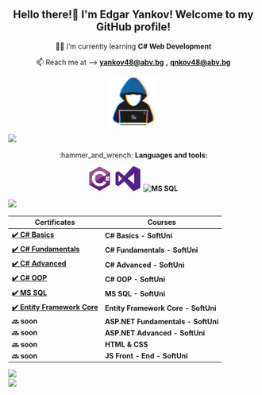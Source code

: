 <h2 align="center">Hello there!👋 I'm Edgar Yankov! Welcome to my GitHub profile!</h2> 

<div align="center">
 
 👨‍💻 I’m currently learning **C# Web Development**
 
 📫 Reach me at --> **yankov48@abv.bg** **,** **qnkov48@abv.bg**
 
</div>

<div id="header" align="center">
  <picture><img src = "https://github.com/0xAbdulKhalid/0xAbdulKhalid/raw/main/assets/mdImages/about_me.gif" width = 100px></picture>
</div>

<img src="https://user-images.githubusercontent.com/73097560/115834477-dbab4500-a447-11eb-908a-139a6edaec5c.gif"><br>

<div align="center">
:hammer_and_wrench: <strong>Languages and tools:<strong/>
  
<img src="https://github.com/devicons/devicon/blob/master/icons/csharp/csharp-original.svg" title="Csharp" alt="Csharp" width="50" height="50"/>&nbsp;
<img src="https://github.com/devicons/devicon/blob/master/icons/visualstudio/visualstudio-plain.svg" title="Visual Studio" alt="Visual Studio" width="50" height="50"/>&nbsp;
<img src="https://ambassadorcontrols.com/Content/Images/SQL-Server-Management-Studio-Logo.png" title="MS SQL" alt="MS SQL" width="65" height="65"/>&nbsp;
</div>

<img src="https://user-images.githubusercontent.com/73097560/115834477-dbab4500-a447-11eb-908a-139a6edaec5c.gif"><br>

  | Certificates  | Courses       |
  | ------------- | ------------- |
  | [:heavy_check_mark: C# Basics](https://softuni.bg/certificates/details/162310/720ef3a1) | C# Basics - SoftUni | 
  | [:heavy_check_mark: C# Fundamentals](https://softuni.bg/certificates/details/166764/dda6e59a) | C# Fundamentals - SoftUni |
  | [:heavy_check_mark: C# Advanced](https://softuni.bg/certificates/details/173732/ca347b81) | C# Advanced - SoftUni |
  | [:heavy_check_mark: C# OOP](https://softuni.bg/certificates/details/181192/5911c1c0) | C# OOP - SoftUni |
  | [:heavy_check_mark: MS SQL](https://softuni.bg/certificates/details/185714/742540c7) | MS SQL - SoftUni |
  | [:heavy_check_mark: Entity Framework Core](https://softuni.bg/certificates/details/194187/96b4530d) | Entity Framework Core - SoftUni |
  | :soon: soon | ASP.NET Fundamentals - SoftUni |
  | :soon: soon | ASP.NET Advanced - SoftUni |
  | :soon: soon | HTML & CSS |
  | :soon: soon | JS Front - End - SoftUni |

![](https://github-readme-stats.vercel.app/api/top-langs/?username=eyankov98&theme=radical&hide_border=false&include_all_commits=true&count_private=true&layout=compact)</br>
![](https://github-readme-stats.vercel.app/api/top-langs/?username=eyankov98&theme=tokyonight)
